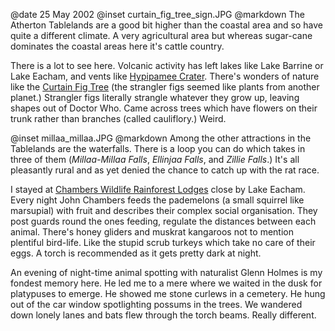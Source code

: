 @date		25 May 2002
@inset		curtain_fig_tree_sign.JPG
@markdown
The Atherton Tablelands are a good bit higher than the coastal area and so have quite a different climate. A very agricultural area but whereas sugar-cane dominates the coastal areas here it's cattle country.

There is a lot to see here. Volcanic activity has left lakes like Lake Barrine or Lake Eacham, and vents like [Hypipamee Crater](https://parks.des.qld.gov.au/parks/mount-hypipamee/). There's wonders of nature like the [Curtain Fig Tree](https://parks.des.qld.gov.au/parks/curtain-fig/) (the strangler figs seemed like plants from another planet.) Strangler figs literally strangle whatever they grow up, leaving shapes out of Doctor Who. Came across trees which have flowers on their trunk rather than branches (called cauliflory.) Weird.

@inset		millaa_millaa.JPG
@markdown
Among the other attractions in the Tablelands are the waterfalls. There is a loop you can do which takes in three of them (*Millaa-Millaa Falls*, *Ellinjaa Falls*,
and *Zillie Falls*.)
It's all pleasantly rural and as yet denied the chance to catch up with the rat race.

I stayed at [Chambers Wildlife Rainforest Lodges](https://chamberslodges.com.au/) close by Lake Eacham. Every night John Chambers feeds the pademelons (a small squirrel like marsupial) with fruit and describes their complex social organisation. They post guards round the ones feeding, regulate the distances between each animal. There's honey gliders and muskrat kangaroos not to mention plentiful bird-life. Like the stupid scrub turkeys which take no care of their eggs. A torch is recommended as it gets pretty dark at night.

An evening of night-time animal spotting with naturalist Glenn Holmes is my fondest memory here. He led me to a mere where we waited in the dusk for platypuses to emerge. He showed me stone curlews in a cemetery. He hung out of the car window spotlighting possums in the trees. We wandered down lonely lanes and bats flew through the torch beams. Really different.
